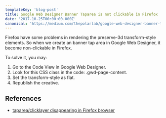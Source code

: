 ```yaml
---
templateKey: 'blog-post'
title: Google Web Designer Banner Taparea is not clickable in Firefox
date: '2017-10-25T00:00:00.000Z'
canonical: 'https://medium.com/thepolarlab/google-web-designer-banner-taparea-is-not-clickable-in-firefox-7bc5c2e48cb5'
---
```


Firefox have some problems in rendering the preserve-3d transform-style elements. So when we create an banner tap area in Google Web Designer, it become non-clickable in Firefox.

To solve it, you may:

1. Go to the Code View in Google Web Designer.
2. Look for this CSS class in the code: .gwd-page-content.
3. Set the transform-style as flat.
4. Republish the creative.

## References
* [taparea/clicklayer disappearing in Firefox browser](https://groups.google.com/forum/#!msg/gwdbeta/OAHXRwS7sbM/7omnaQ6yPgAJ)
